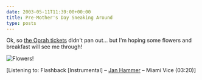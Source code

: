 ```yaml
---
date: 2003-05-11T11:39:00+00:00
title: Pre-Mother's Day Sneaking Around
type: posts
---
```

Ok, so [the Oprah tickets](http://dotnetweblogs.com/duncanma/posts/6681.aspx) didn't pan out... but I'm hoping some flowers and breakfast will see me through!

<img src="http://www.duncanmackenzie.net/DSC00104.JPG" alt="Flowers!" border="0" />


  [Listening to: Flashback [Instrumental] – [Jan Hammer](https://open.spotify.com/search/Jan%20Hammer/artists) – Miami Vice (03:20)]
